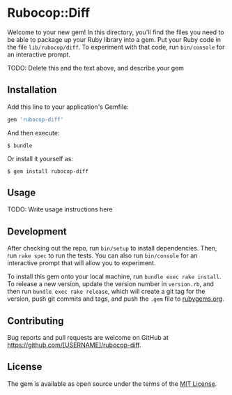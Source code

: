 # Rubocop::Diff

Welcome to your new gem! In this directory, you'll find the files you need to be able to package up your Ruby library into a gem. Put your Ruby code in the file `lib/rubocop/diff`. To experiment with that code, run `bin/console` for an interactive prompt.

TODO: Delete this and the text above, and describe your gem

## Installation

Add this line to your application's Gemfile:

```ruby
gem 'rubocop-diff'
```

And then execute:

    $ bundle

Or install it yourself as:

    $ gem install rubocop-diff

## Usage

TODO: Write usage instructions here

## Development

After checking out the repo, run `bin/setup` to install dependencies. Then, run `rake spec` to run the tests. You can also run `bin/console` for an interactive prompt that will allow you to experiment.

To install this gem onto your local machine, run `bundle exec rake install`. To release a new version, update the version number in `version.rb`, and then run `bundle exec rake release`, which will create a git tag for the version, push git commits and tags, and push the `.gem` file to [rubygems.org](https://rubygems.org).

## Contributing

Bug reports and pull requests are welcome on GitHub at https://github.com/[USERNAME]/rubocop-diff.


## License

The gem is available as open source under the terms of the [MIT License](http://opensource.org/licenses/MIT).

